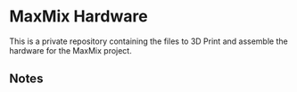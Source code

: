 # MaxMix Hardware

This is a private repository containing the files to 3D Print and assemble the hardware for the MaxMix project.

## Notes